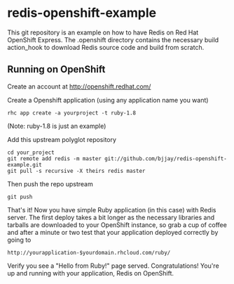 redis-openshift-example
=======================

This git repository is an example on how to have Redis on Red Hat OpenShift
Express. The .openshift directory contains the
necessary build action_hook to download Redis source code and build from scratch.

Running on OpenShift
--------------------

Create an account at http://openshift.redhat.com/

Create a Openshift application (using any application name you want)

    rhc app create -a yourproject -t ruby-1.8

(Note: ruby-1.8 is just an example)

Add this upstream polyglot repository

    cd your_project
    git remote add redis -m master git://github.com/bjjay/redis-openshift-example.git
    git pull -s recursive -X theirs redis master

Then push the repo upstream

    git push

That's it! Now you have simple Ruby application (in this case) with Redis
server. The first deploy takes a bit longer as the necessary libraries and tarballs are
downloaded to your OpenShift instance, so grab a cup of coffee and after a
minute or two test that your application deployed correctly by going to

    http://yourapplication-$yourdomain.rhcloud.com/ruby/

Verify you see a "Hello from Ruby!" page served.
Congratulations! You're up and running with your application, Redis on
OpenShift.

